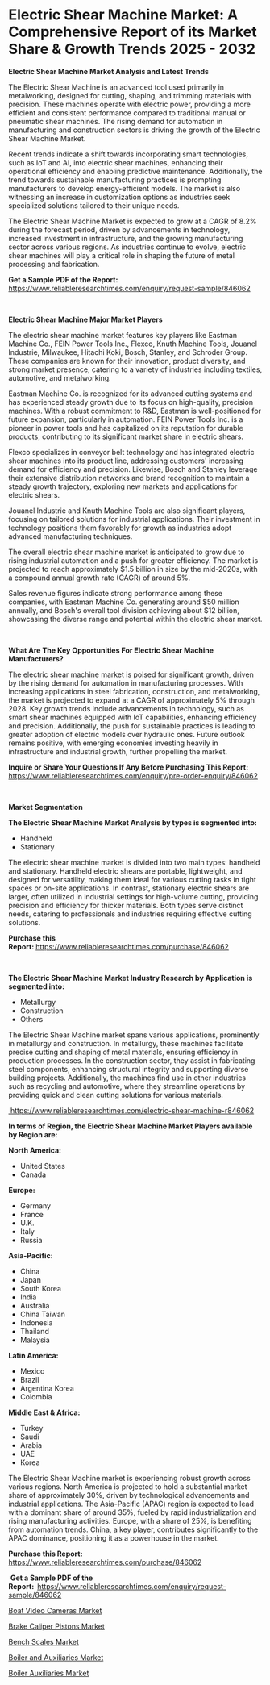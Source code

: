 <p><h1>Electric Shear Machine Market: A Comprehensive Report of its Market Share & Growth Trends 2025 - 2032</h1></p><p><strong>Electric Shear Machine Market Analysis and Latest Trends</strong></p>
<p><p>The Electric Shear Machine is an advanced tool used primarily in metalworking, designed for cutting, shaping, and trimming materials with precision. These machines operate with electric power, providing a more efficient and consistent performance compared to traditional manual or pneumatic shear machines. The rising demand for automation in manufacturing and construction sectors is driving the growth of the Electric Shear Machine Market. </p><p>Recent trends indicate a shift towards incorporating smart technologies, such as IoT and AI, into electric shear machines, enhancing their operational efficiency and enabling predictive maintenance. Additionally, the trend towards sustainable manufacturing practices is prompting manufacturers to develop energy-efficient models. The market is also witnessing an increase in customization options as industries seek specialized solutions tailored to their unique needs.</p><p>The Electric Shear Machine Market is expected to grow at a CAGR of 8.2% during the forecast period, driven by advancements in technology, increased investment in infrastructure, and the growing manufacturing sector across various regions. As industries continue to evolve, electric shear machines will play a critical role in shaping the future of metal processing and fabrication.</p></p>
<p><strong>Get a Sample PDF of the Report:&nbsp;</strong> <a href="https://www.reliableresearchtimes.com/enquiry/request-sample/846062?utm_campaign=3037&utm_medium=2&utm_source=Github&utm_content=ia&utm_term=10042025&utm_id=electric-shear-machine">https://www.reliableresearchtimes.com/enquiry/request-sample/846062</a></p>
<p>&nbsp;</p>
<p><strong>Electric Shear Machine Major Market Players</strong></p>
<p><p>The electric shear machine market features key players like Eastman Machine Co., FEIN Power Tools Inc., Flexco, Knuth Machine Tools, Jouanel Industrie, Milwaukee, Hitachi Koki, Bosch, Stanley, and Schroder Group. These companies are known for their innovation, product diversity, and strong market presence, catering to a variety of industries including textiles, automotive, and metalworking.</p><p>Eastman Machine Co. is recognized for its advanced cutting systems and has experienced steady growth due to its focus on high-quality, precision machines. With a robust commitment to R&D, Eastman is well-positioned for future expansion, particularly in automation. FEIN Power Tools Inc. is a pioneer in power tools and has capitalized on its reputation for durable products, contributing to its significant market share in electric shears.</p><p>Flexco specializes in conveyor belt technology and has integrated electric shear machines into its product line, addressing customers' increasing demand for efficiency and precision. Likewise, Bosch and Stanley leverage their extensive distribution networks and brand recognition to maintain a steady growth trajectory, exploring new markets and applications for electric shears.</p><p>Jouanel Industrie and Knuth Machine Tools are also significant players, focusing on tailored solutions for industrial applications. Their investment in technology positions them favorably for growth as industries adopt advanced manufacturing techniques.</p><p>The overall electric shear machine market is anticipated to grow due to rising industrial automation and a push for greater efficiency. The market is projected to reach approximately $1.5 billion in size by the mid-2020s, with a compound annual growth rate (CAGR) of around 5%.</p><p>Sales revenue figures indicate strong performance among these companies, with Eastman Machine Co. generating around $50 million annually, and Bosch's overall tool division achieving about $12 billion, showcasing the diverse range and potential within the electric shear market.</p></p>
<p>&nbsp;</p>
<p><strong>What Are The Key Opportunities For Electric Shear Machine Manufacturers?</strong></p>
<p><p>The electric shear machine market is poised for significant growth, driven by the rising demand for automation in manufacturing processes. With increasing applications in steel fabrication, construction, and metalworking, the market is projected to expand at a CAGR of approximately 5% through 2028. Key growth trends include advancements in technology, such as smart shear machines equipped with IoT capabilities, enhancing efficiency and precision. Additionally, the push for sustainable practices is leading to greater adoption of electric models over hydraulic ones. Future outlook remains positive, with emerging economies investing heavily in infrastructure and industrial growth, further propelling the market.</p></p>
<p><strong>Inquire or Share Your Questions If Any Before Purchasing This Report:</strong> <a href="https://www.reliableresearchtimes.com/enquiry/pre-order-enquiry/846062?utm_campaign=3037&utm_medium=2&utm_source=Github&utm_content=ia&utm_term=10042025&utm_id=electric-shear-machine">https://www.reliableresearchtimes.com/enquiry/pre-order-enquiry/846062</a></p>
<p>&nbsp;</p>
<p><strong>Market Segmentation</strong></p>
<p><strong>The Electric Shear Machine Market Analysis by types is segmented into:</strong></p>
<p><ul><li>Handheld</li><li>Stationary</li></ul></p>
<p><p>The electric shear machine market is divided into two main types: handheld and stationary. Handheld electric shears are portable, lightweight, and designed for versatility, making them ideal for various cutting tasks in tight spaces or on-site applications. In contrast, stationary electric shears are larger, often utilized in industrial settings for high-volume cutting, providing precision and efficiency for thicker materials. Both types serve distinct needs, catering to professionals and industries requiring effective cutting solutions.</p></p>
<p><strong>Purchase this Report:&nbsp;</strong><a href="https://www.reliableresearchtimes.com/purchase/846062?utm_campaign=3037&utm_medium=2&utm_source=Github&utm_content=ia&utm_term=10042025&utm_id=electric-shear-machine">https://www.reliableresearchtimes.com/purchase/846062</a></p>
<p>&nbsp;</p>
<p><strong>The Electric Shear Machine Market Industry Research by Application is segmented into:</strong></p>
<p><ul><li>Metallurgy</li><li>Construction</li><li>Others</li></ul></p>
<p><p>The Electric Shear Machine market spans various applications, prominently in metallurgy and construction. In metallurgy, these machines facilitate precise cutting and shaping of metal materials, ensuring efficiency in production processes. In the construction sector, they assist in fabricating steel components, enhancing structural integrity and supporting diverse building projects. Additionally, the machines find use in other industries such as recycling and automotive, where they streamline operations by providing quick and clean cutting solutions for various materials.</p></p>
<p><a href="https://www.reliableresearchtimes.com/electric-shear-machine-r846062?utm_campaign=3037&utm_medium=2&utm_source=Github&utm_content=ia&utm_term=10042025&utm_id=electric-shear-machine">&nbsp;https://www.reliableresearchtimes.com/electric-shear-machine-r846062</a></p>
<p><strong>In terms of Region, the Electric Shear Machine Market Players available by Region are:</strong></p>
<p>
    <p> <strong> North America: </strong>
        <ul>
            <li>United States</li>
            <li>Canada</li>
        </ul>
        </p> 
    <p> <strong> Europe: </strong>
        <ul>
            <li>Germany</li>
            <li>France</li>
            <li>U.K.</li>
            <li>Italy</li>
            <li>Russia</li>
        </ul>
        </p> 
    <p> <strong> Asia-Pacific: </strong>
        <ul>
            <li>China</li>
            <li>Japan</li>
            <li>South Korea</li>
            <li>India</li>
            <li>Australia</li>
            <li>China Taiwan</li>
            <li>Indonesia</li>
            <li>Thailand</li>
            <li>Malaysia</li>
        </ul>
        </p> 
    <p> <strong> Latin America: </strong>
        <ul>
            <li>Mexico</li>
            <li>Brazil</li>
            <li>Argentina Korea</li>
            <li>Colombia</li>
        </ul>
        </p> 
    <p> <strong> Middle East & Africa: </strong>
        <ul>
            <li>Turkey</li>
            <li>Saudi</li>
            <li>Arabia</li>
            <li>UAE</li>
            <li>Korea</li>
        </ul>
    </p>
    </p>
<p><p>The Electric Shear Machine market is experiencing robust growth across various regions. North America is projected to hold a substantial market share of approximately 30%, driven by technological advancements and industrial applications. The Asia-Pacific (APAC) region is expected to lead with a dominant share of around 35%, fueled by rapid industrialization and rising manufacturing activities. Europe, with a share of 25%, is benefiting from automation trends. China, a key player, contributes significantly to the APAC dominance, positioning it as a powerhouse in the market.</p></p>
<p><strong>Purchase this Report: </strong><a href="https://www.reliableresearchtimes.com/purchase/846062?utm_campaign=3037&utm_medium=2&utm_source=Github&utm_content=ia&utm_term=10042025&utm_id=electric-shear-machine">https://www.reliableresearchtimes.com/purchase/846062</a></p>
<p>&nbsp;<strong>Get a Sample PDF of the Report:&nbsp;&nbsp;</strong><a href="https://www.reliableresearchtimes.com/enquiry/request-sample/846062?utm_campaign=3037&utm_medium=2&utm_source=Github&utm_content=ia&utm_term=10042025&utm_id=electric-shear-machine">https://www.reliableresearchtimes.com/enquiry/request-sample/846062</a></p>
<p><strong></strong></p>
<p><p><a href="https://github.com/paulierasho/Market-Research-Report-List-1/blob/main/boat-video-cameras-market.md?utm_campaign=3037&utm_medium=2&utm_source=Github&utm_content=ia&utm_term=10042025&utm_id=electric-shear-machine">Boat Video Cameras Market</a></p><p><a href="https://github.com/duerknikko44/Market-Research-Report-List-1/blob/main/brake-caliper-pistons-market.md?utm_campaign=3037&utm_medium=2&utm_source=Github&utm_content=ia&utm_term=10042025&utm_id=electric-shear-machine">Brake Caliper Pistons Market</a></p><p><a href="https://github.com/pelegeazlie5/Market-Research-Report-List-1/blob/main/bench-scales-market.md?utm_campaign=3037&utm_medium=2&utm_source=Github&utm_content=ia&utm_term=10042025&utm_id=electric-shear-machine">Bench Scales Market</a></p><p><a href="https://github.com/rafiishibu00/Market-Research-Report-List-1/blob/main/boiler-and-auxiliaries-market.md?utm_campaign=3037&utm_medium=2&utm_source=Github&utm_content=ia&utm_term=10042025&utm_id=electric-shear-machine">Boiler and Auxiliaries Market</a></p><p><a href="https://github.com/poskaturovtl/Market-Research-Report-List-1/blob/main/boiler-auxiliaries-market.md?utm_campaign=3037&utm_medium=2&utm_source=Github&utm_content=ia&utm_term=10042025&utm_id=electric-shear-machine">Boiler Auxiliaries Market</a></p></p>